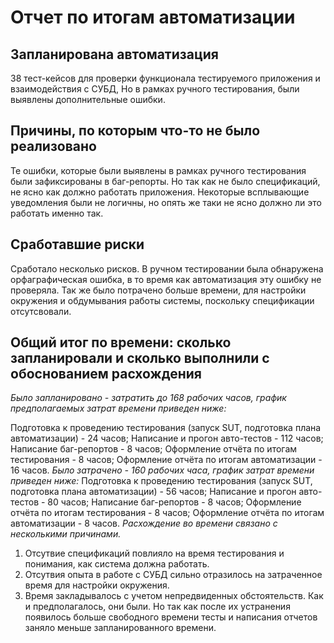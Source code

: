 # Отчет по итогам автоматизации
## Запланирована автоматизация
38 тест-кейсов для проверки функционала тестируемого приложения и взаимодействия с СУБД,
Но в рамках ручного тестирования, были выявлены дополнительные ошибки. 
## Причины, по которым что-то не было реализовано
Те ошибки, которые были выявлены в рамках ручного тестирования были зафиксированы в баг-репорты. Но так как не было спецификаций, не ясно как должно работать приложения. Некоторые всплывающие уведомления были не логичны, но опять же таки не ясно должно ли это работать именно так.
## Сработавшие риски
Сработало несколько рисков. В ручном тестировании была обнаружена орфаграфическая ошибка, в то время как автоматизация эту ошибку не проверяла. 
Так же было потрачено больше времени, для настройки окружения и обдумывания работы системы, поскольку спецификации отсутсвовали.
## Общий итог по времени: сколько запланировали и сколько выполнили с обоснованием расхождения
*Было запланировано - затратить до 168 рабочих часов, график предполагаемых затрат времени приведен ниже:*

Подготовка к проведению тестирования (запуск SUT, подготовка плана автоматизации) - 24 часов;
Написание и прогон авто-тестов - 112 часов;
Написание баг-репортов - 8 часов;
Оформление отчёта по итогам тестирования - 8 часов;
Оформление отчёта по итогам автоматизации - 16 часов.
*Было затрачено - 160 рабочих часа, график затрат времени приведен ниже:*
Подготовка к проведению тестирования (запуск SUT, подготовка плана автоматизации) - 56 часов;
Написание и прогон авто-тестов - 80 часов;
Написание баг-репортов - 8 часов;
Оформление отчёта по итогам тестирования - 8 часов;
Оформление отчёта по итогам автоматизации - 8 часов.
*Расхождение во времени связано с несколькими причинами.*
1. Отсутвие спецификаций повлияло на время тестирования и понимания, как система должна работать. 
2. Отсутвия опыта в работе с СУБД сильно отразилось на затраченное время для настройки окружения. 
3. Время закладывалось с учетом непредвиденных обстоятельств. Как и предполагалось, они были. Но так как после их устранения появилось больше свободного времени тесты и написания отчетов заняло меньше запланированного времени. 
